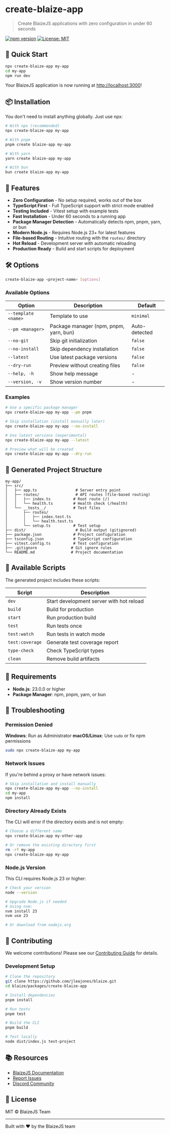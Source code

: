 # create-blaize-app

> Create BlaizeJS applications with zero configuration in under 60 seconds

[![npm version](https://img.shields.io/npm/v/create-blaize-app.svg)](https://www.npmjs.com/package/create-blaize-app)
[![License: MIT](https://img.shields.io/badge/License-MIT-yellow.svg)](https://opensource.org/licenses/MIT)

## 🚀 Quick Start

```bash
npx create-blaize-app my-app
cd my-app
npm run dev
```

Your BlaizeJS application is now running at [http://localhost:3000](http://localhost:3000)!

## 📦 Installation

You don't need to install anything globally. Just use npx:

```bash
# With npx (recommended)
npx create-blaize-app my-app

# With pnpm
pnpm create blaize-app my-app

# With yarn
yarn create blaize-app my-app

# With bun
bun create blaize-app my-app
```

## 🎯 Features

- **Zero Configuration** - No setup required, works out of the box
- **TypeScript First** - Full TypeScript support with strict mode enabled
- **Testing Included** - Vitest setup with example tests
- **Fast Installation** - Under 60 seconds to a running app
- **Package Manager Detection** - Automatically detects npm, pnpm, yarn, or bun
- **Modern Node.js** - Requires Node.js 23+ for latest features
- **File-based Routing** - Intuitive routing with the `routes/` directory
- **Hot Reload** - Development server with automatic reloading
- **Production Ready** - Build and start scripts for deployment

## 🛠️ Options

```bash
create-blaize-app <project-name> [options]
```

### Available Options

| Option | Description | Default |
|--------|-------------|---------|
| `--template <name>` | Template to use | `minimal` |
| `--pm <manager>` | Package manager (npm, pnpm, yarn, bun) | Auto-detected |
| `--no-git` | Skip git initialization | `false` |
| `--no-install` | Skip dependency installation | `false` |
| `--latest` | Use latest package versions | `false` |
| `--dry-run` | Preview without creating files | `false` |
| `--help, -h` | Show help message | - |
| `--version, -v` | Show version number | - |

### Examples

```bash
# Use a specific package manager
npx create-blaize-app my-app --pm pnpm

# Skip installation (install manually later)
npx create-blaize-app my-app --no-install

# Use latest versions (experimental)
npx create-blaize-app my-app --latest

# Preview what will be created
npx create-blaize-app my-app --dry-run
```

## 📂 Generated Project Structure

```
my-app/
├── src/
│   ├── app.ts                 # Server entry point
│   ├── routes/                # API routes (file-based routing)
│   │   ├── index.ts          # Root route (/)
│   │   └── health.ts         # Health check (/health)
│   └── __tests__/            # Test files
│       ├── routes/
│       │   ├── index.test.ts
│       │   └── health.test.ts
│       └── setup.ts          # Test setup
├── dist/                      # Build output (gitignored)
├── package.json              # Project configuration
├── tsconfig.json             # TypeScript configuration
├── vitest.config.ts          # Test configuration
├── .gitignore               # Git ignore rules
└── README.md                # Project documentation
```

## 📜 Available Scripts

The generated project includes these scripts:

| Script | Description |
|--------|-------------|
| `dev` | Start development server with hot reload |
| `build` | Build for production |
| `start` | Run production build |
| `test` | Run tests once |
| `test:watch` | Run tests in watch mode |
| `test:coverage` | Generate test coverage report |
| `type-check` | Check TypeScript types |
| `clean` | Remove build artifacts |

## 🔧 Requirements

- **Node.js**: 23.0.0 or higher
- **Package Manager**: npm, pnpm, yarn, or bun

## 🐛 Troubleshooting

### Permission Denied

**Windows**: Run as Administrator
**macOS/Linux**: Use `sudo` or fix npm permissions

```bash
sudo npx create-blaize-app my-app
```

### Network Issues

If you're behind a proxy or have network issues:

```bash
# Skip installation and install manually
npx create-blaize-app my-app --no-install
cd my-app
npm install
```

### Directory Already Exists

The CLI will error if the directory exists and is not empty:

```bash
# Choose a different name
npx create-blaize-app my-other-app

# Or remove the existing directory first
rm -rf my-app
npx create-blaize-app my-app
```

### Node.js Version

This CLI requires Node.js 23 or higher:

```bash
# Check your version
node --version

# Upgrade Node.js if needed
# Using nvm:
nvm install 23
nvm use 23

# Or download from nodejs.org
```

## 🤝 Contributing

We welcome contributions! Please see our [Contributing Guide](../../CONTRIBUTING.md) for details.

### Development Setup

```bash
# Clone the repository
git clone https://github.com/jleajones/blaize.git
cd blaize/packages/create-blaize-app

# Install dependencies
pnpm install

# Run tests
pnpm test

# Build the CLI
pnpm build

# Test locally
node dist/index.js test-project
```

## 📚 Resources

- [BlaizeJS Documentation](https://github.com/jleajones/blaize)
- [Report Issues](https://github.com/jleajones/blaize/issues)
- [Discord Community](https://discord.gg/blaizejs)

## 📄 License

MIT © BlaizeJS Team

---

Built with ❤️ by the BlaizeJS team